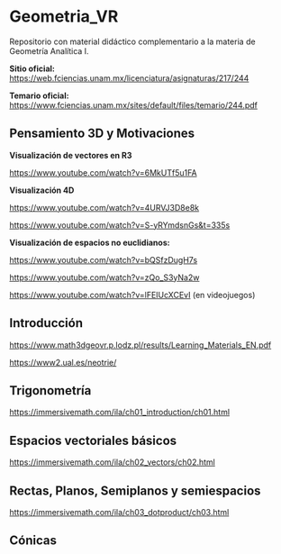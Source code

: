 # Geometria_VR
Repositorio con material didáctico complementario a la materia de Geometría Analítica I.

__Sitio oficial:__ 
https://web.fciencias.unam.mx/licenciatura/asignaturas/217/244 

__Temario oficial:__
https://www.fciencias.unam.mx/sites/default/files/temario/244.pdf


## Pensamiento 3D y Motivaciones

__Visualización de vectores en R3__

https://www.youtube.com/watch?v=6MkUTf5u1FA

__Visualización 4D__

https://www.youtube.com/watch?v=4URVJ3D8e8k
  
https://www.youtube.com/watch?v=S-yRYmdsnGs&t=335s

__Visualización de espacios no euclidianos:__

https://www.youtube.com/watch?v=bQSfzDugH7s
 
https://www.youtube.com/watch?v=zQo_S3yNa2w
 
https://www.youtube.com/watch?v=lFEIUcXCEvI  (en videojuegos)



## Introducción
https://www.math3dgeovr.p.lodz.pl/results/Learning_Materials_EN.pdf

https://www2.ual.es/neotrie/



## Trigonometría	
https://immersivemath.com/ila/ch01_introduction/ch01.html


## Espacios vectoriales básicos
https://immersivemath.com/ila/ch02_vectors/ch02.html


## Rectas, Planos, Semiplanos y semiespacios
https://immersivemath.com/ila/ch03_dotproduct/ch03.html


## Cónicas
